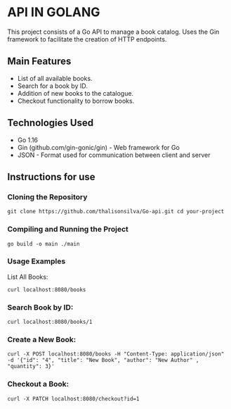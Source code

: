 # API IN GOLANG

This project consists of a Go API to manage a book catalog. Uses the Gin framework to facilitate the creation of HTTP endpoints.

## Main Features

- List of all available books.
- Search for a book by ID.
- Addition of new books to the catalogue.
- Checkout functionality to borrow books.

## Technologies Used

- Go 1.16
- Gin (github.com/gin-gonic/gin) - Web framework for Go
- JSON - Format used for communication between client and server

## Instructions for use

### Cloning the Repository


`git clone https://github.com/thalisonsilva/Go-api.git
cd your-project`

### Compiling and Running the Project

`go build -o main
./main`

### Usage Examples
List All Books:

`curl localhost:8080/books`

### Search Book by ID:

`curl localhost:8080/books/1`

### Create a New Book:


`curl -X POST localhost:8080/books -H "Content-Type: application/json" -d '{"id": "4", "title": "New Book", "author": "New Author" , "quantity": 3}'`

### Checkout a Book:

`curl -X PATCH localhost:8080/checkout?id=1`
